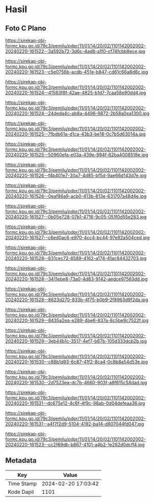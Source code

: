 # Hasil

## Foto C Plano

https://sirekap-obj-formc.kpu.go.id/79c3/pemilu/pdpr/11/01/14/20/02/1101142002002-20240220-161522--3a592b72-3d6c-4ad8-a1f0-cf74fcbb8ece.jpg

https://sirekap-obj-formc.kpu.go.id/79c3/pemilu/pdpr/11/01/14/20/02/1101142002002-20240220-161523--c5e0756b-acdb-451e-b847-cd61c66a8d6c.jpg

https://sirekap-obj-formc.kpu.go.id/79c3/pemilu/pdpr/11/01/14/20/02/1101142002002-20240220-161524--41583f8f-42ae-4825-b1d7-7caa58e90dd4.jpg

https://sirekap-obj-formc.kpu.go.id/79c3/pemilu/pdpr/11/01/14/20/02/1101142002002-20240220-161524--24deda4c-ab8a-4496-9872-2b58a0ea1300.jpg

https://sirekap-obj-formc.kpu.go.id/79c3/pemilu/pdpr/11/01/14/20/02/1101142002002-20240220-161525--7fbdb61a-d1ca-43b3-be18-0c7b5d63014a.jpg

https://sirekap-obj-formc.kpu.go.id/79c3/pemilu/pdpr/11/01/14/20/02/1101142002002-20240220-161525--50960efa-e03a-439e-994f-62ba4008518e.jpg

https://sirekap-obj-formc.kpu.go.id/79c3/pemilu/pdpr/11/01/14/20/02/1101142002002-20240220-161526--f4b401e7-30a7-4d85-bf5d-9ae66d143d7e.jpg

https://sirekap-obj-formc.kpu.go.id/79c3/pemilu/pdpr/11/01/14/20/02/1101142002002-20240220-161526--0eaf86a9-acb0-413b-813e-631707a48d4e.jpg

https://sirekap-obj-formc.kpu.go.id/79c3/pemilu/pdpr/11/01/14/20/02/1101142002002-20240220-161527--0b05e728-07b1-4716-9c05-051f0d55e283.jpg

https://sirekap-obj-formc.kpu.go.id/79c3/pemilu/pdpr/11/01/14/20/02/1101142002002-20240220-161527--c6ed0ac6-e970-4cc4-bc44-97e92a504ced.jpg

https://sirekap-obj-formc.kpu.go.id/79c3/pemilu/pdpr/11/01/14/20/02/1101142002002-20240220-161528--831cec72-8589-4162-a174-41ac84432703.jpg

https://sirekap-obj-formc.kpu.go.id/79c3/pemilu/pdpr/11/01/14/20/02/1101142002002-20240220-161528--3411ebe8-73a0-4d83-9142-aedce97563dd.jpg

https://sirekap-obj-formc.kpu.go.id/79c3/pemilu/pdpr/11/01/14/20/02/1101142002002-20240220-161528--8623d270-833b-4f75-b0b9-2f8963d9f2da.jpg

https://sirekap-obj-formc.kpu.go.id/79c3/pemilu/pdpr/11/01/14/20/02/1101142002002-20240220-161529--8435a2ea-e289-4be6-837a-8c5be9c7522f.jpg

https://sirekap-obj-formc.kpu.go.id/79c3/pemilu/pdpr/11/01/14/20/02/1101142002002-20240220-161529--3eb44b1c-3517-4ef7-b67b-105d333dcb2b.jpg

https://sirekap-obj-formc.kpu.go.id/79c3/pemilu/pdpr/11/01/14/20/02/1101142002002-20240220-161530--c88b1d93-6c87-41f2-8ca4-0c8b8a54d53e.jpg

https://sirekap-obj-formc.kpu.go.id/79c3/pemilu/pdpr/11/01/14/20/02/1101142002002-20240220-161530--2d7523ea-dc7b-4660-903f-a8f615c58dad.jpg

https://sirekap-obj-formc.kpu.go.id/79c3/pemilu/pdpr/11/01/14/20/02/1101142002002-20240220-161531--dc675e12-4c6f-4f9c-98ab-0d04defeaa36.jpg

https://sirekap-obj-formc.kpu.go.id/79c3/pemilu/pdpr/11/01/14/20/02/1101142002002-20240220-161531--a4f7f2d9-5104-4192-ba14-d807044fd047.jpg

https://sirekap-obj-formc.kpu.go.id/79c3/pemilu/pdpr/11/01/14/20/02/1101142002002-20240220-161523--cc2f69db-b867-4101-a4b2-1e282d0dcff4.jpg


## Metadata

| Key        | Value               |
| ---------- | ------------------- |
| Time Stamp | 2024-02-20 17:03:42 |
| Kode Dapil | 1101                |



